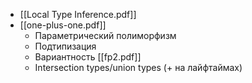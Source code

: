 - [[Local Type Inference.pdf]]
- [[one-plus-one.pdf]]
	- Параметрический полиморфизм
	- Подтипизация
	- Вариантность [[fp2.pdf]]
	- Intersection types/union types (+ на лайфтаймах)

